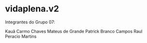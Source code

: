 # vidaplena.v2

Integrantes do Grupo 07:

Kauã Carmo Chaves
Mateus de Grande
Patrick Branco Campos
Raul Peracio Martins
